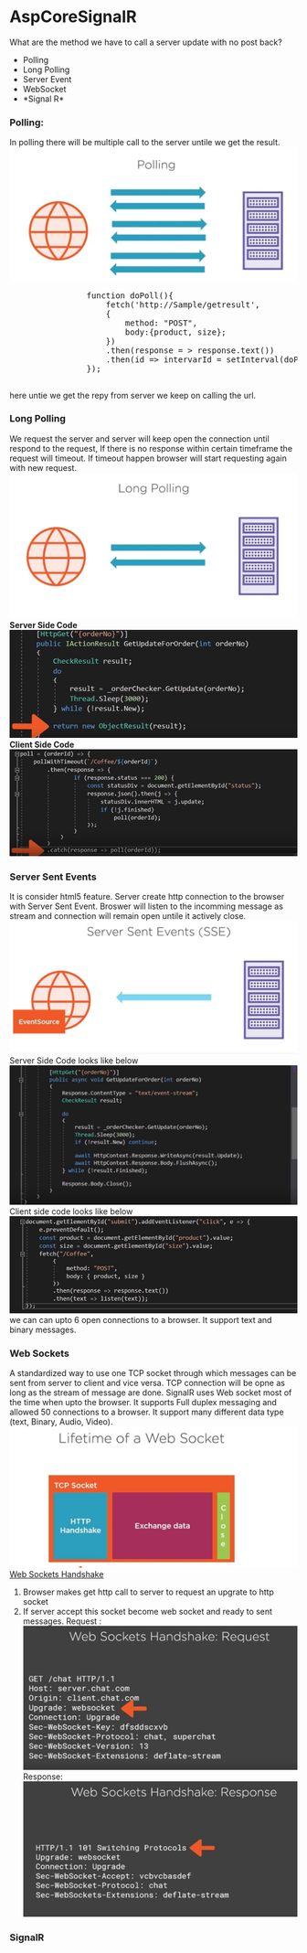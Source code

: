 # AspCoreSignalR
<div>
    What are the method we have to call a server update with no post back?
        <ul>
            <li>Polling</li>
            <li>Long Polling</li>
            <li>Server Event</li>
            <li>WebSocket</li>
            <li>*Signal R*</li>
        </ul>
        <p>
            <h3>Polling:</h3>
            In polling there will be multiple call to the server untile we get the result.
                    <img src="Images/Polling.JPG" />
            <pre>
                function doPoll(){
                    fetch('http://Sample/getresult', 
                    {
                        method: "POST",
                        body:{product, size};
                    })
                    .then(response = &gt; response.text())
                    .then(id =&gt; intervarId = setInterval(doPoll, 1000, id));
                });
            </pre>
            here untie we get the repy from server we keep on calling the url.
        </p>
        <p>
            <h3>Long Polling</h3>
            We request the server and server will keep open the connection until respond to the request, If there is no response within certain timeframe the request will timeout. If timeout happen browser will start requesting again with new request.
            <img src="Images/LongPolling.JPG" />
            <b>Server Side Code</b>
            <img src="Images/LongPollingServer_Example.JPG" />
            <b>Client Side Code</b>
            <img src="Images/LongPollingClient_Example.JPG" />
        </p>
        <p>
            <h3>Server Sent Events</h3>
            It is consider html5 feature.
            Server create http connection to the browser with Server Sent Event. Broswer will listen to the incomming message as stream and connection will remain open untile it actively close.
            <img src="Images/Server_Sent_Event.JPG" /><br>
            Server Side Code looks like below
            <img src="Images/Server_Sent_Event_Server_Code.JPG" /><br>
            Client side code looks like below
            <img src="Images/Server_Sent_Event_Client_Code.JPG" /><br>
            we can can upto 6 open connections to a browser. It support text and binary messages.
        </p>
        <p>
            <h3>Web Sockets</h3>
            A standardized way to use one TCP socket through which messages can be sent from server to client and vice versa. TCP connection will be opne as long as the stream of message are done. SignalR uses Web socket most of the time when upto the browser. It supports Full duplex messaging and allowed 50 connections to a browser.
            It support many different data type (text, Binary, Audio, Video).
            <img src="Images/Lifetime_Websocket.JPG" />
            <br>
            <u>Web Sockets Handshake</u><br>
             <ol>
                <li>Browser makes get http call to server to request an upgrate to http socket</li>
                <li>If server accept this socket become web socket and ready to sent messages.
                Request : <img src="Images/WebSocket_HandshakRequest.JPG" />
                Response:<img src="Images/WebSocket_HandshakServerResponset.JPG" />
                </li>
             </ol>
        </p>
        <p>
            <h3><b>SignalR</b></h3>
        </p>
</div>